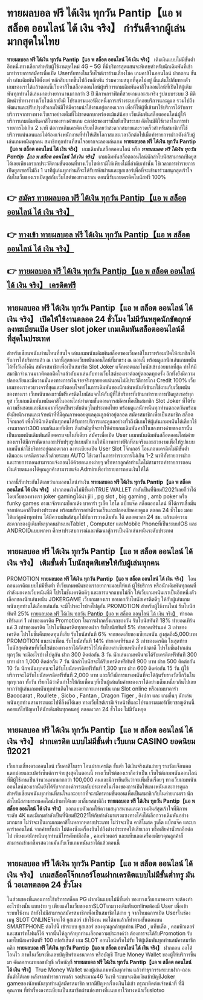 # ทายผลบอล ฟรี ได้เงิน ทุกวัน Pantip【แอ พ สล็อต ออนไลน์ ได้ เงิน จริง】  กำรันตีจากผู้เล่นมากสุดในไทย 

**ทายผลบอล ฟรี ได้เงิน ทุกวัน Pantip【แอ พ สล็อต ออนไลน์ ได้ เงิน จริง】** เติมเงินแบบไม่มีขั้นต่ำ  อีกหนึ่งทางเลือกสำหรับผู้ใช้งานยุคใหม่ 4G – 5G ที่มีบริการสุดแสนจะพิเศษสำหรับนักเดิมพันที่เข้ามาทำรายการสมัครเพื่อเปิด Userกับทางในเว็บไซต์เราร่วมเสี่ยงโชค เกมคาสิโนออนไลน์ ฝากถอน ขั้นต่ำ เล่นเดิมพันได้ตั้งแต่ หลักสิบบาทขึ้นไปถึงหลักพัน ร่วมความสนุกที่ฉุดไม่อยู่ ตื่นเต้นไปกับทางตัวเกมของเราได้แล้วตอนนี้เว็บคาสิโนสล็อตออนไลน์ผู้บริการเกมเดิมพันคาสิโนออนไลน์ที่เปิดให้ผู้เดิมพันทุกท่านได้เล่นมาอย่างยาวนานมากกว่า 3 ปี มีภาพกราฟิกที่สวยงามและสมจริง รูปแบบระบบ 3 มิติ
มิหนำซ้ำทางทางเว็บไซต์เรายังมี โปรแกรมเมอร์มือหนึ่งการสร้างระบบที่คอยบริการและดูแล  รวมไปถึงพัฒนาและปรับปรุงตัวเกมให้มีให้มีความน่าใช้งานอยู่ตลอดเวลา เพื่อที่ให้ผู้ที่เข้ามาใช้บริการได้รับการบริการจากทางทางเว็บเราอย่างเต็มที่ไม่ขาดตกบกพร่องแม้แต่น้อย เว็บเดิมพันสล็อตออนไลน์ผู้ให้บริการเกมเดิมพันคาสิโนของทางค่ายเกม casioของเรานั้นยังเป็นระบบ อัตโนมัติใช้เวลาในการทำรายการไม่เกิน 2 นาที ต่อการเติมเครดิต เรียกได้เลยว่าสะดวกสบายและรวดเร็วสำหรับสมาชิกที่ใช้บริการแน่นอนและไม่ต้องแจ้งพนักงานที่ทำให้เสียโอกาสและเวลาอีกต่อไปเมื่อทำรายการฝากตังค์กับผู้เล่นเกมพนันทุกคน
สมาชิกทุกท่านที่สนใจอยากจะลองเล่นเกม **ทายผลบอล ฟรี ได้เงิน ทุกวัน Pantip【แอ พ สล็อต ออนไลน์ ได้ เงิน จริง】** เกมเดิมพันสล็อตออนไลน์ หรือ ***ทายผลบอล ฟรี ได้เงิน ทุกวัน Pantip【แอ พ สล็อต ออนไลน์ ได้ เงิน จริง】*** เกมเดิมพันสล็อตออนไลน์นักล่าโบนัสสามารถเปิดยูสได้เลยเพียงกรอกประวัติตามขั้นตอนที่ทางเว็บไซต์เรามีให้เพียงไม่กี่ลำดับเท่านั้น ใช้เวลาการทำรายการเปิดยูสเซอร์ไม่ถึง 1 นาทีผู้เล่นทุกท่านก็จะได้รับรหัสผ่านและยูสเซอร์เพื่อที่จะเข้ามาร่วมสนุกสุดเร้าใจกับในเว็บของเราเปิดยูสกับเว็บไซต์ของทางเราณ ตอนนี้รับเลยเครดิตโบนัสฟรี 100%

## 👉 [สมัคร ทายผลบอล ฟรี ได้เงิน ทุกวัน Pantip【แอ พ สล็อต ออนไลน์ ได้ เงิน จริง】](https://archa888.com/)
## 👉 [ทางเข้า ทายผลบอล ฟรี ได้เงิน ทุกวัน Pantip【แอ พ สล็อต ออนไลน์ ได้ เงิน จริง】](https://archa888.com/)
## 👉 [ทายผลบอล ฟรี ได้เงิน ทุกวัน Pantip【แอ พ สล็อต ออนไลน์ ได้ เงิน จริง】 เครดิตฟรี](https://archa888.com/)

## ทายผลบอล ฟรี ได้เงิน ทุกวัน Pantip【แอ พ สล็อต ออนไลน์ ได้ เงิน จริง】 เปิดให้ใช้งานตลอด  24 ชั่วโมง ไม่มีวันหยุดนักขัตฤกษ์ลงทะเบียนเปิด User slot joker เกมเดิมพันสล็อตออนไลน์ดีที่สุดในประเทศ

สำหรับเซียนพนันท่านไหนที่สนใจ เล่นเกมพนันเดิมพันสล็อตของเว็บคาสิโนเราพร้อมเปิดให้สมาชิกได้รับการให้บริการแล้ว ณ เวลานี้สุดยอดเว็บพนันออนไลน์ที่มาแรง ณ ตอนนี้ พร้อมดูแลนักเล่นเกมพนันได้ทั้งวันทั้งคืน สมัครสมาชิกเพื่อเป็นสมาชิก Slot Joker แจ็กพอตและโบนัสเข้าบ่อยมากที่สุด ทำให้มีสมาชิกจำนวนมากติดอกติดใจแล้วกับมาเล่นกับทางเว็บไซต์ของเราต่ออยู่ตลอดทุกครั้ง อีกทั้งยังมีความปลอดภัยและมีความมั่นคงทางการเงินจ่ายจริงทุกยอดแน่นอนไม่มีประวัติการโกง Credit 100% เว็บเกมของเราควบวงจรที่สุดและยังตอบโจทย์ในการเดิมพันของนักเล่นพนันที่เข้ามาใช้งานกับเว็บพนันของทางเรา
เว็บพนันของเรามีฟรีเครดิตโบนัสแจกให้กับผู้ที่ใช้บริการที่เข้ามาทำรายการเปิดยูสเซอร์ทุกยูส เว็บเกมเดิมพันพนันคาสิโนออนไลน์ทำตามขั้นตอนการสมัครเพื่อเป็นสมาชิก Slot Joker ที่ได้รับความชื่นชอบและนิยมมากที่สุดเป็นระดับต้นๆในประเทศไทย พร้อมดูแลนักพนันทุกท่านตลอดวันพร้อมยังมีพนักงานและเจ้าหน้าที่ที่มีคุณภาพคอยดูแลคุณลูกค้าอยู่ตลอด สมัครสมาชิกเพื่อเป็นสมาชิก สล็อตโจ๊กเกอร์ เพื่อให้นักเดิมพันทุกคนได้รับการบริการและดูแลอย่างทั่วถึงมีเกมให้ผู้เล่นเกมพนันได้เลือกใช้งานมากกว่า300 เกมกันเลยทีเดียว
สิ่งสำคัญที่จะทำให้ค่ายเกมเดิมพันคาสิโนของทางค่ายของเรานั้นเป็นเกมพนันเดิมพันสล็อตครบจบในที่เดียว สมัครเพื่อเปิด User  เกมพนันเดิมพันสล็อตออนไลน์ค่ายของเราได้มีการพัฒนาและปรับปรุงรูปแบบตัวเกมให้มีภาพกราฟฟิกที่สมจริงและสวยงามเพื่อให้รูปแบบเกมนั้นน่าใช้บริการอยู่ตลอดเวลา ลงทะเบียนเปิด User Slot โจ๊กเกอร์ โอนถอนเครดิตไม่มีขั้นต่ำ เติมถอน เครดิตรวดเร็วด้วยระบบ AUTO ใช้เวลาในการทำรายการไม่เกิน 1-2 นาทีทั้งรายการฝากและรายการถอนสามารถแจ้งถอนได้ด้วยตนเองง่ายๆ หรือหากลูกค้าท่านใดไม่สามารถทำรายการถอนเงินด้วยตนเองได้คุณลูกค้าสามารถแจ้ง Adminเพื่อทำรายการถอนเงินให้ได้

เวลานี้รับประกันได้เลยว่าเกมออนไลน์ทำเงิน **ทายผลบอล ฟรี ได้เงิน ทุกวัน Pantip【แอ พ สล็อต ออนไลน์ ได้ เงิน จริง】** ฝากถอนเงินไม่มีขั้นต่ำTRUE WALLET กำลังเป็นที่นิยมปี2021เลยก็ว่าได้โดยเว็บของทางเรา joker gamingได้นำ  jili , pg slot , big gaming , amb poker หรือ funky games อาณาจักรเกมป๊อกเด้ง บาคาร่า รูเล็ต ไฮโล แบ็กแจ๊ค สล็อตออนไลน์ ที่ได้การเชื่อมั่นจากบ่อนคาสิโนต่างประเทศ พร้อมบริการอย่าดีรวดเร็วและปลอดภัยคอยดูแล ตลอด 24 ชั่วโมง มอบให้แก่ลูกค้าทุกท่าน ได้มีความมันส์สนุกไปกับการวางเดิมพัน ได้ ตลอดเวลา 24 ชม. แล้วแต่ความสะดวกของผู้เดิมพันทุกคนผ่านบนTablet , Computer และMobile Phoneที่เป็นระบบIOS และ ANDROIDแบบพกพา ศึกษาประสบการณ์และพัฒนาสู่การเป็นนักเล่นพนันระดับประเทศ

## ทายผลบอล ฟรี ได้เงิน ทุกวัน Pantip【แอ พ สล็อต ออนไลน์ ได้ เงิน จริง】 เติมขั้นต่ำ โบนัสสุดพิเศษให้กับผู้เล่นทุกคน

 PROMOTION  **ทายผลบอล ฟรี ได้เงิน ทุกวัน Pantip【แอ พ สล็อต ออนไลน์ ได้ เงิน จริง】** โอนถอนเครดิตแบบไม่มีขั้นต่ำ ที่เว็บเกมพนันของเราอยากจะมอบให้แก่  ผู้ใช้บริการ หรือนักเดิมพันทุกคนที่กำลังมองหาเว็บพนันที่มี โปรโมชั่นเครดิตดีๆ และการแจกแบบไม่กั๊ก ให้เว็บเกมพนันเราเป็นอีกหนึ่งตัวเลือกของนักเล่นพนัน JOKERGAME เว็บเกมของเรา ขอบอกกับโบนัสเครดิตดีๆ ให้กับผู้เล่นเกมพนันทุกท่านได้เลือกเล่นกัน จะมีโปรอะไรบ้างไปดูกัน
 PROMOTION สำหรับผู้ใช้งานใหม่ รับโบนัสทันที 25% [ทายผลบอล ฟรี ได้เงิน ทุกวัน Pantip【แอ พ สล็อต ออนไลน์ ได้ เงิน จริง】](https://archa888.com/) ทำยอดเทิร์นแค่ 1 เท่าของเครดิต
 Promotion ในการฝากครั้งแรกของวัน รับโบนัสทันที 18% ทำยอดเทิร์นแค่ 3 เท่าของเครดิต
โปรโมชั่นเครดิตทุกยอดฝาก รับโบนัสทันที 5% ทำยอดเทิร์นแค่ 3 เท่าของเครดิต
โปรโมชั่นคืนยอดทุนที่เสีย รับโบนัสทันที 6% จากยอดเสียของเซียนพนัน สูงสุดถึง5,000บาท
 PROMOTION แนะนำเพื่อน รับโบนัสทันที 14% ทำยอดเทิร์นแค่ 3 เท่าของเครดิต
ในสุดท้ายโบนัสสุดพิเศษที่เว็บไซต์ของทางเราได้คัดสรรไว้ให้เพื่อเหล่าเซียนพนันที่หน้าตาดี โปรโมชั่นฝากเล่นทุกๆวัน จะมีอะไรบ้างไปดูกัน
ฝาก 300 ติดต่อกัน 3 วัน นักเล่นเกมพนันจะได้รับเครดิตฟรีทันที 300 บาท
ฝาก 1,000 ติดต่อกัน 7 วัน นักล่าโบนัสจะได้รับเครดิตฟรีทันที 900 บาท
ฝาก 500 ติดต่อกัน 10 วัน นักพนันทุกคนจะได้รับโบนัสเครดิตฟรีทันที 1,300 บาท
ฝาก 600 ติดต่อกัน 15 วัน ผู้ใช้บริการจะได้รับโบนัสเครดิตฟรีทันที 2,000 บาท
และก็ยังมีการแทงพนันที่จะได้ลุ้นรับรางวัลบิ๊กวินในทุกๆเวลา ทั้งวัน เรียกได้ว่าคืนกำไรให้กับเพื่อนๆที่เป็นผู้เล่นกับค่ายของเราได้อย่างเต็มเหนี่ยวกันไปเลย หากว่าผู้เล่นเกมพนันทุกท่านติดใจและอยากจะแทงพนัน เกม Slot online หรือเกมบาคาร่า Bacccarat , Roullete , Sicbo , Fantan , Dragon Tiger , ยิงปลา และ เกมอื่นๆ นักเล่นพนันทุกท่านสามารถแตะไปที่ลิ้งค์ได้เลย ทางเว็บไซต์เรามีเจ้าหน้าที่และโปรแกรมเมอร์เชี่ยวชาญด้านนี้คอยแก้ไขปัญหาให้นักเดิมพันทุกคนอยู่ ตลอดเวลา 24 ชั่วโมง ไม่มีวันหยุด

## ทายผลบอล ฟรี ได้เงิน ทุกวัน Pantip【แอ พ สล็อต ออนไลน์ ได้ เงิน จริง】 ฝากเครดิต แบบไม่มีขั้นต่ำ  เว็บเกม CASINO ยอดนิยมปี2021

เว็บเกมเสี่ยงดวงออนไลน์ เว็บคาสิโนเรา โอนฝากเครดิต ขั้นต่ำ ได้เงินจริงเล่นง่ายๆ รางวัลแจ็กพอตแตกบ่อยและเปอร์เซ็นต์การจ่ายสูงสุดในตอนนี้ ทางเว็บไซต์ของเราถือว่าเป็น เว็บไซต์เกมพนันออนไลน์ที่มีผู้ใช้งานเป็นจำนวนมากมากกว่า 100,000 คนและมีการยืนยันว่าจะเพิ่มขึ้นเรื่อยๆ ทางเว็บเกมพนันออนไลน์ของเรานั้นยังได้รับจากองค์กรระบดับประเทศในเรื่องของการเปิดให้แทงพนันและการดูแล สำหรับเซียนพนันทุกท่านที่สนใจและอยากที่จะสมัครตามขั้นตอนเพื่อเป็นสมาชิกกับในค่ายเกมเรา นักล่าโบนัสสามารถแอดไลน์เข้ามาได้เลย
	มาลิ้มรสชาติถึง **ทายผลบอล ฟรี ได้เงิน ทุกวัน Pantip【แอ พ สล็อต ออนไลน์ ได้ เงิน จริง】** ออกแบบตัวเกมให้ความสนุกสนานและความมันส์สุดเร้าใจที่มีภาพระดับ 4K และมีเกมกำลังเป็นที่นิยมปี2021ให้กับกำลังมาแรงแซงทางโค้งได้เลือกวางเดิมพันอย่างมากมาย  ไม่ว่าจะเป็นเกมเกมคาสิโนหลากหลายประเภท ไม่ว่าจะเป็น คาสิโนสด รูเล็ต แบ็กแจ๊ค และบาคาร่าออนไลน์ จากค่ายชั้นนำ ไม่ต้องนั่งเครื่องบินไปถึงต่างประเทศให้เสียเวลา หรือเสียค่านั่งรถอีกต่อไป เพียงแค่นักพนันทุกท่านมีโทรศัพท์มือถือ , คอมพิวเตอร์ และแท็บเลตเครื่องเดียวคุณลูกค้าก็สามารถเข้ามาลิ้มรสความมันกับเว็บเกมพนันเราได้แล้วตอนนี้

## ทายผลบอล ฟรี ได้เงิน ทุกวัน Pantip【แอ พ สล็อต ออนไลน์ ได้ เงิน จริง】 เกมสล็อตโจ๊กเกอร์โอนฝากเครดิตแบบไม่มีขั้นต่ำทรู มันนี่ วอเลทตลอด 24 ชั่วโมง

ในส่วนของขั้นตอนการใช้บริการสล็อต PG ฝากเงินแบบไม่มีขั้นต่ำ ของทางเว็บเกมของเรา จะต้องทำอะไรบ้างนั้น แบบง่าย ๆ เพียงแค่ในเว็บของเราSLOTเกมวางเดิมพันonlineต้องมี User เพื่อเข้าระบบใช้งาน ถ้ายังไม่มีสามารถสมัครสมาชิกเพื่อเป็นสมาชิกได้ง่าย ๆ จากโหมดการเปิด Userในช่อง เมนู SLOT ONLINEจึงจะได้ ยูสเซอร์ เข้าใช้งาน พอได้มาแล้วก็ทำตามขั้นตอนบน SMARTPHONE ต่อไปนี้
เข้าระบบ ยูสเซอร์  ของคุณลูกค้าทุกท่าน iPad , แท็บเล็ต , คอมพิวเตอร์ และสมาร์ทโฟนก็ได้
จากนั้นให้ลูกค้าทุกท่านเลือกความประสงค์ว่า ต้องการจะได้รับPromotion รับเลยโบนัสเครดิตฟรี 100 เปอร์เซ็นต์ เกม SLOT ออนไลน์หรือไม่รับ
ให้ผู้เดิมพันทุกท่านสมัครสมาชิก คลิก **ทายผลบอล ฟรี ได้เงิน ทุกวัน Pantip【แอ พ สล็อต ออนไลน์ ได้ เงิน จริง】** ฝากถอน ออโต้ โอนไว ภาพในเว็บจะขึ้นเลขบัญชีพร้อมธนาคาร หรือบัญชี True Money Wallet ของผู้ให้บริการขึ้นมา
คัดลอกหมายเลขบัญชี หรือบัญชี **ทายผลบอล ฟรี ได้เงิน ทุกวัน Pantip【แอ พ สล็อต ออนไลน์ ได้ เงิน จริง】** True Money Wallet ของผู้เล่นเกมพนันทุกท่าน แล้วทำธุรกรรมระบบฝาก-ถอน ขั้นต่ำได้เลย
หลังจากทำรายการแล้ว รอประมาณ46 วินาที ระบบจะเติมเงินเข้าบัญชีJoker gameของนักพนันทุกท่านผู้สมัครสมาชิก
หากมีปัญหาเรื่องเงินไม่เข้า กรุณาติดต่อเจ้าหน้าที่ ที่มีคุณภาพ ที่ทำเรื่องลงทะเบียนเป็นสมาชิกผ่านช่องทางที่แนบเอาไว้ทางหน้าเว็บslotxo


